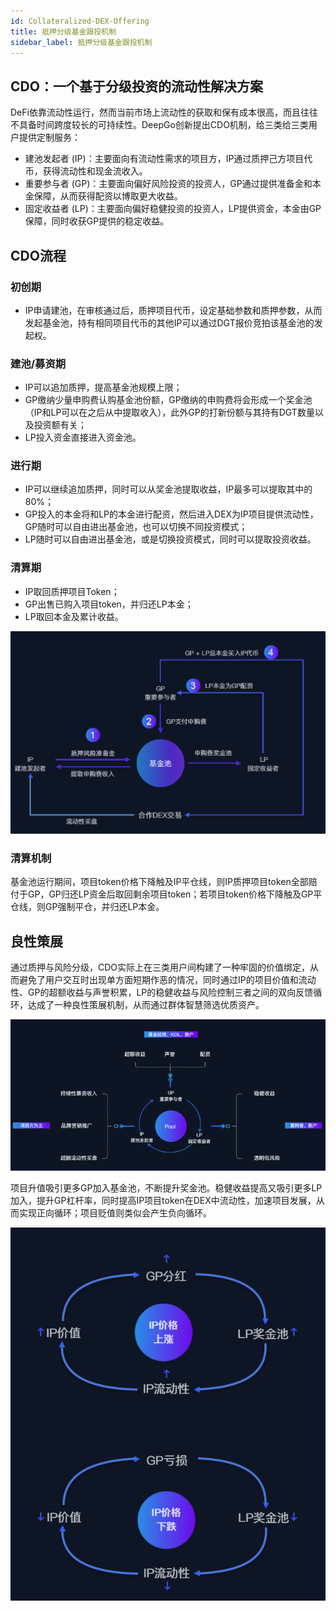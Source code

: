 ```yaml
---
id: Collateralized-DEX-Offering
title: 抵押分级基金跟投机制
sidebar_label: 抵押分级基金跟投机制
---
```


## CDO：一个基于分级投资的流动性解决方案
DeFi依靠流动性运行，然而当前市场上流动性的获取和保有成本很高，而且往往不具备时间跨度较长的可持续性。DeepGo创新提出CDO机制，给三类给三类用户提供定制服务：

- 建池发起者 (IP)：主要面向有流动性需求的项目方，IP通过质押己方项目代币，获得流动性和现金流收入。
- 重要参与者 (GP)：主要面向偏好风险投资的投资人，GP通过提供准备金和本金保障，从而获得配资以博取更大收益。
- 固定收益者 (LP)：主要面向偏好稳健投资的投资人，LP提供资金，本金由GP保障，同时收获GP提供的稳定收益。
## CDO流程
### 初创期

- IP申请建池，在审核通过后，质押项目代币，设定基础参数和质押参数，从而发起基金池，持有相同项目代币的其他IP可以通过DGT报价竞拍该基金池的发起权。
### 建池/募资期

- IP可以追加质押，提高基金池规模上限；
- GP缴纳少量申购费认购基金池份额，GP缴纳的申购费将会形成一个奖金池（IP和LP可以在之后从中提取收入），此外GP的打新份额与其持有DGT数量以及投资额有关；
- LP投入资金直接进入资金池。
### 进行期

- IP可以继续追加质押，同时可以从奖金池提取收益，IP最多可以提取其中的80%；
- GP投入的本金将和LP的本金进行配资，然后进入DEX为IP项目提供流动性，GP随时可以自由进出基金池，也可以切换不同投资模式；
- LP随时可以自由进出基金池，或是切换投资模式，同时可以提取投资收益。
### 清算期

- IP取回质押项目Token；
- GP出售已购入项目token，并归还LP本金；
- LP取回本金及累计收益。

![image.png](/img/CDO.png)
### 清算机制
基金池运行期间，项目token价格下降触及IP平仓线，则IP质押项目token全部赔付于GP，GP归还LP资金后取回剩余项目token；若项目token价格下降触及GP平仓线，则GP强制平仓，并归还LP本金。
## 良性策展
通过质押与风险分级，CDO实际上在三类用户间构建了一种牢固的价值绑定，从而避免了用户交互时出现单方面短期作恶的情况，同时通过IP的项目价值和流动性、GP的超额收益与声誉积累，LP的稳健收益与风险控制三者之间的双向反馈循环，达成了一种良性策展机制，从而通过群体智慧筛选优质资产。

![user](/img/user.png)

项目升值吸引更多GP加入基金池，不断提升奖金池。稳健收益提高又吸引更多LP加入，提升GP杠杆率，同时提高IP项目token在DEX中流动性，加速项目发展，从而实现正向循环；项目贬值则类似会产生负向循环。

![image.png](/img/circle.png)
